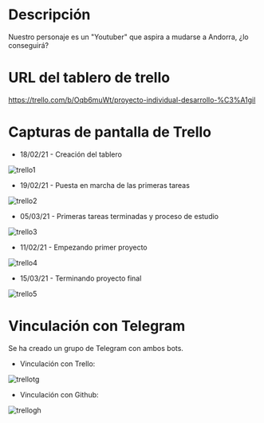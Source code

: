 # Descripción

Nuestro personaje es un "Youtuber" que aspira a mudarse a Andorra, ¿lo conseguirá?

# URL del tablero de trello

https://trello.com/b/Oqb6muWt/proyecto-individual-desarrollo-%C3%A1gil

# Capturas de pantalla de Trello

- 18/02/21 - Creación del tablero

![trello1](https://user-images.githubusercontent.com/49394226/108475102-8f4d5880-7290-11eb-8e51-d1ac1743199a.PNG)

- 19/02/21 - Puesta en marcha de las primeras tareas

![trello2](https://user-images.githubusercontent.com/49394226/108475139-9b391a80-7290-11eb-84e4-6f4e7ac3d5b1.PNG)

- 05/03/21 - Primeras tareas terminadas y proceso de estudio

![trello3](https://user-images.githubusercontent.com/49394226/111220042-f97bc380-85d8-11eb-9105-5d1623057648.PNG)

- 11/02/21 - Empezando primer proyecto

![trello4](https://user-images.githubusercontent.com/49394226/111220121-11534780-85d9-11eb-9697-96a24cf47662.PNG)

- 15/03/21 - Terminando proyecto final

![trello5](https://user-images.githubusercontent.com/49394226/111220244-3ba50500-85d9-11eb-8c05-682b52042f35.PNG)


# Vinculación con Telegram

Se ha creado un grupo de Telegram con ambos bots. 

- Vinculación con Trello:

![trellotg](https://user-images.githubusercontent.com/49394226/108475737-67aac000-7291-11eb-8eed-01b52311ed5d.PNG)

- Vinculación con Github:

![trellogh](https://user-images.githubusercontent.com/49394226/108475883-9de83f80-7291-11eb-8f05-df73c54c3d66.PNG)


